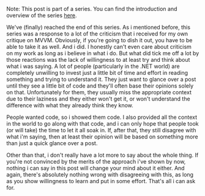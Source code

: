 Note: This post is part of a series. You can find the introduction and overview of the series <a href="http://davybrion.com/blog/2010/08/mvp-in-silverlightwpf-series">here</a>.

We've (finally) reached the end of this series.  As i mentioned before, this series was a response to a lot of the criticism that i received for my own critique on MVVM.  Obviously, if you're going to dish it out, you have to be able to take it as well.  And i did.  I honestly can't even care about criticism on my work as long as i believe in what i do.  But what did tick me off a lot by those reactions was the lack of willingness to at least try and think about what i was saying.  A lot of people (particularly in the .NET world) are completely unwilling to invest just a little bit of time and effort in reading something and trying to understand it.  They just want to glance over a post until they see a little bit of code and they'll often base their opinions solely on that.  Unfortunately for them, they usually miss the appropriate context due to their laziness and they either won't get it, or won't understand the difference with what they already think they know.

People wanted code, so i showed them code.  I also provided all the context in the world to go along with that code, and i can only hope that people took (or will take) the time to let it all soak in.  If, after that, they still disagree with what i'm saying, then at least their opinion will be based on something more than just a quick glance over a post.  

Other than that, i don't really have a lot more to say about the whole thing.  If you're not convinced by the merits of the approach i've shown by now, nothing i can say in this post will change your mind about it either.  And again, there's absolutely nothing wrong with disagreeing with this, as long as you show willingness to learn and put in some effort.  That's all i can ask for.